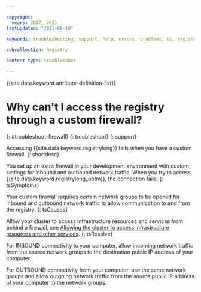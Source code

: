 ```yaml
---

copyright:
  years: 2017, 2021
lastupdated: "2021-09-10"

keywords: troubleshooting, support, help, errors, problems, ts, registry, firewall, custom firewall

subcollection: Registry

content-type: troubleshoot

---
```


{{site.data.keyword.attribute-definition-list}}

# Why can't I access the registry through a custom firewall?
{: #troubleshoot-firewall}
{: troubleshoot}
{: support}

Accessing {{site.data.keyword.registrylong}} fails when you have a custom firewall.
{: shortdesc}

You set up an extra firewall in your development environment with custom settings for inbound and outbound network traffic. When you try to access {{site.data.keyword.registrylong_notm}}, the connection fails.
{: tsSymptoms}

Your custom firewall requires certain network groups to be opened for inbound and outbound network traffic to allow communication to and from the registry.
{: tsCauses}

Allow your cluster to access infrastructure resources and services from behind a firewall, see [Allowing the cluster to access infrastructure resources and other services](/docs/containers?topic=containers-firewall#firewall_outbound).
{: tsResolve}

For INBOUND connectivity to your computer, allow incoming network traffic from the source network groups to the destination public IP address of your computer.

For OUTBOUND connectivity from your computer, use the same network groups and allow outgoing network traffic from the source public IP address of your computer to the network groups.


